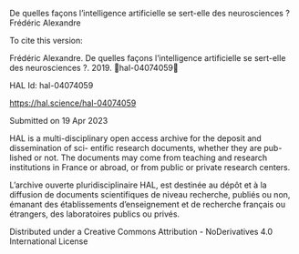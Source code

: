 De quelles façons l’intelligence artificielle se sert-elle des
neurosciences ?
Frédéric Alexandre

To cite this version:

Frédéric Alexandre. De quelles façons l’intelligence artificielle se sert-elle des neurosciences ?. 2019.
￿hal-04074059￿

HAL Id: hal-04074059

https://hal.science/hal-04074059

Submitted on 19 Apr 2023

HAL is a multi-disciplinary open access
archive for the deposit and dissemination of sci-
entific research documents, whether they are pub-
lished or not. The documents may come from
teaching and research institutions in France or
abroad, or from public or private research centers.

L’archive ouverte pluridisciplinaire HAL, est
destinée au dépôt et à la diffusion de documents
scientifiques de niveau recherche, publiés ou non,
émanant des établissements d’enseignement et de
recherche français ou étrangers, des laboratoires
publics ou privés.

Distributed under a Creative Commons Attribution - NoDerivatives 4.0 International License

